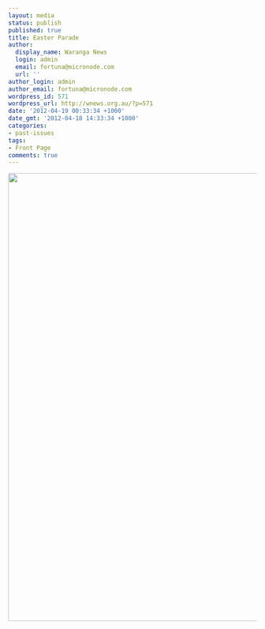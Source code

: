 ```yaml
---
layout: media
status: publish
published: true
title: Easter Parade
author:
  display_name: Waranga News
  login: admin
  email: fortuna@micronode.com
  url: ''
author_login: admin
author_email: fortuna@micronode.com
wordpress_id: 571
wordpress_url: http://wnews.org.au/?p=571
date: '2012-04-19 00:33:34 +1000'
date_gmt: '2012-04-18 14:33:34 +1000'
categories:
- past-issues
tags:
- Front Page
comments: true
---
```


<a href="{{ site.url }}/images/2012/04/frontpage-20120419.pdf"><img class="alignnone size-full wp-image-569" title="Front Page - 19 April, 2012" src="{{ site.url }}/images/2012/04/frontpage-20120419.png" alt="" width="624" height="907" /></a>
